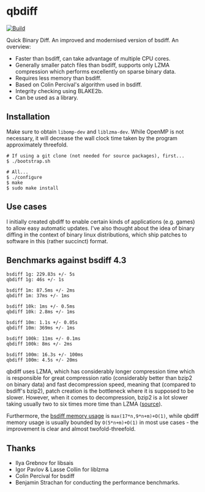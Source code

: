 # qbdiff

[![Build](https://github.com/kspalaiologos/qbdiff/actions/workflows/build.yml/badge.svg)](https://github.com/kspalaiologos/qbdiff/actions/workflows/build.yml)

Quick Binary Diff. An improved and modernised version of bsdiff. An overview:

- Faster than bsdiff, can take advantage of multiple CPU cores.
- Generally smaller patch files than bsdiff, supports only LZMA compression which performs excellently on sparse binary data.
- Requires less memory than bsdiff.
- Based on Colin Percival's algorithm used in bsdiff.
- Integrity checking using BLAKE2b.
- Can be used as a library.

## Installation

Make sure to obtain `libomp-dev` and `liblzma-dev`. While OpenMP is not necessary, it will decrease the wall clock time taken by the program approximately threefold.

```
# If using a git clone (not needed for source packages), first...
$ ./bootstrap.sh

# All...
$ ./configure
$ make
$ sudo make install
```

## Use cases

I initially created qbdiff to enable certain kinds of applications (e.g. games) to allow easy automatic updates. I've also thought about the idea of binary diffing in the context of binary linux distributions, which ship patches to software in this (rather succinct) format.

## Benchmarks against bsdiff 4.3

```
bsdiff 1g: 229.83s +/- 5s
qbdiff 1g: 46s +/- 1s

bsdiff 1m: 87.5ms +/- 2ms
qbdiff 1m: 37ms +/- 1ms

bsdiff 10k: 1ms +/- 0.5ms
qbdiff 10k: 2.8ms +/- 1ms

bsdiff 10m: 1.1s +/- 0.05s
qbdiff 10m: 369ms +/- 1ms

bsdiff 100k: 11ms +/- 0.1ms
qbdiff 100k: 8ms +/- 2ms

bsdiff 100m: 16.3s +/- 100ms
qbdiff 100m: 4.5s +/- 20ms
```

qbdiff uses LZMA, which has considerably longer compression time which is responsible for great compression ratio (considerably better than bzip2 on binary data) and fast decompression speed, meaning that (compared to bsdiff's bzip2), patch creation is the bottleneck where it is supposed to be slower. However, when it comes to decompression, bzip2 is a lot slower taking usually two to six times more time than LZMA ([source](https://tukaani.org/lzma/benchmarks.html)).

Furthermore, the [bsdiff memory usage](https://www.daemonology.net/bsdiff/) is `max(17*n,9*n+m)+O(1)`, while qbdiff memory usage is usually bounded by `O(5*n+m)+O(1)` in most use cases - the improvement is clear and almost twofold-threefold.

## Thanks

- Ilya Grebnov for libsais
- Igor Pavlov & Lasse Collin for liblzma
- Colin Percival for bsdiff
- Benjamin Strachan for conducting the performance benchmarks.
